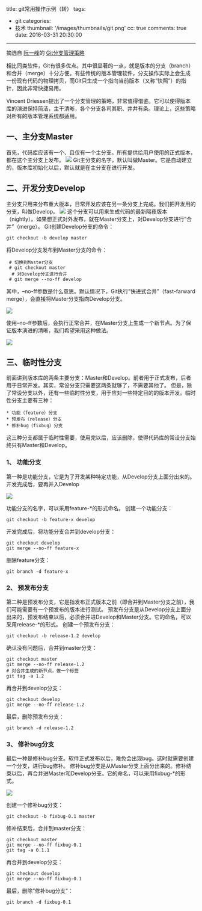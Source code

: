title: git常用操作示例（转）
tags:
  - git
categories:
  - 技术
thumbnail: '/images/thumbnails/git.png'
cc: true
comments: true
date: 2016-03-31 20:30:00

---
摘选自
[阮一峰](http://www.ruanyifeng.com/)的
[Git分支管理策略](http://www.ruanyifeng.com/blog/2012/07/git.html)

相比同类软件，Git有很多优点。其中很显著的一点，就是版本的分支（branch）和合并（merge）十分方便。有些传统的版本管理软件，分支操作实际上会生成一份现有代码的物理拷贝，而Git只生成一个指向当前版本（又称”快照”）的指针，因此非常快捷易用。
<!-- more --><!-- indicate-the-source -->

Vincent Driessen提出了一个分支管理的策略，非常值得借鉴。它可以使得版本库的演进保持简洁，主干清晰，各个分支各司其职、井井有条。理论上，这些策略对所有的版本管理系统都适用。

## 一、主分支Master

首先，代码库应该有一个、且仅有一个主分支。所有提供给用户使用的正式版本，都在这个主分支上发布。
![](/images/posts/git-management/git1.png)
Git主分支的名字，默认叫做Master。它是自动建立的，版本库初始化以后，默认就是在主分支在进行开发。

## 二、开发分支Develop

主分支只用来分布重大版本，日常开发应该在另一条分支上完成。我们把开发用的分支，叫做Develop。
![](/images/posts/git-management/git2.png)
这个分支可以用来生成代码的最新隔夜版本（nightly）。如果想正式对外发布，就在Master分支上，对Develop分支进行”合并”（merge）。
Git创建Develop分支的命令：

    git checkout -b develop master
    
将Develop分支发布到Master分支的命令：

     # 切换到Master分支
     # git checkout master
	  # 对Develop分支进行合并
     # git merge --no-ff develop  
     
其中，–no-ff参数是什么意思。默认情况下，Git执行”快进式合并”（fast-farward merge），会直接将Master分支指向Develop分支。

![](/images/posts/git-management/git3.png)   

使用–no-ff参数后，会执行正常合并，在Master分支上生成一个新节点。为了保证版本演进的清晰，我们希望采用这种做法。

![](/images/posts/git-management/git4.png)   

## 三、临时性分支
前面讲到版本库的两条主要分支：Master和Develop。前者用于正式发布，后者用于日常开发。其实，常设分支只需要这两条就够了，不需要其他了。
但是，除了常设分支以外，还有一些临时性分支，用于应对一些特定目的的版本开发。临时性分支主要有三种：

    * 功能（feature）分支
    * 预发布（release）分支
    * 修补bug（fixbug）分支
    
这三种分支都属于临时性需要，使用完以后，应该删除，使得代码库的常设分支始终只有Master和Develop。

### 1、 功能分支
第一种是功能分支，它是为了开发某种特定功能，从Develop分支上面分出来的。开发完成后，要再并入Develop

![](/images/posts/git-management/git5.png)  

功能分支的名字，可以采用feature-*的形式命名。
 创建一个功能分支：
    
    git checkout -b feature-x develop
    
开发完成后，将功能分支合并到develop分支：
    
    git checkout develop
    git merge --no-ff feature-x
    
删除feature分支：
  
    git branch -d feature-x
    
    
### 2、 预发布分支
第二种是预发布分支，它是指发布正式版本之前（即合并到Master分支之前），我们可能需要有一个预发布的版本进行测试。
预发布分支是从Develop分支上面分出来的，预发布结束以后，必须合并进Develop和Master分支。它的命名，可以采用release-*的形式。
创建一个预发布分支：

    git checkout -b release-1.2 develop
    
确认没有问题后，合并到master分支：

    git checkout master
    git merge --no-ff release-1.2
    # 对合并生成的新节点，做一个标签
    git tag -a 1.2
    
再合并到develop分支：

    git checkout develop
    git merge --no-ff release-1.2
    
最后，删除预发布分支：

    git branch -d release-1.2    
    
### 3、  修补bug分支
最后一种是修补bug分支。软件正式发布以后，难免会出现bug。这时就需要创建一个分支，进行bug修补。
修补bug分支是从Master分支上面分出来的。修补结束以后，再合并进Master和Develop分支。它的命名，可以采用fixbug-*的形式。

![](/images/posts/git-management/git6.png)  

创建一个修补bug分支：
    
    git checkout -b fixbug-0.1 master
    
修补结束后，合并到master分支：

	git checkout master
	git merge --no-ff fixbug-0.1
	git tag -a 0.1.1    

再合并到develop分支：

    git checkout develop
    git merge --no-ff fixbug-0.1

最后，删除”修补bug分支”：

    git branch -d fixbug-0.1
